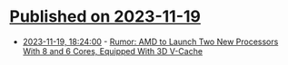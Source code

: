 # [Published on 2023-11-19](index.md)

* [2023-11-19, 18:24:00](https://soylentnews.org/article.pl?sid=23/11/19/0239247&from=rss) - [Rumor:  AMD to Launch Two New Processors With 8 and 6 Cores, Equipped With 3D V-Cache](https://soylentnews.org/article.pl?sid=23/11/19/0239247&from=rss)
